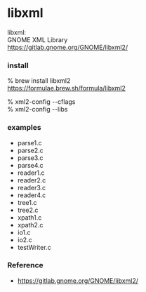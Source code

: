 libxml
===============


libxml: <br/>
GNOME XML Library <br/>
https://gitlab.gnome.org/GNOME/libxml2/ <br/>


###  install 
% brew install libxml2 <br/>
https://formulae.brew.sh/formula/libxml2 <br/>

%  xml2-config --cflags  <br/>
 % xml2-config --libs  <br/>

### examples
- parse1.c  <br/>
- parse2.c  <br/>
- parse3.c  <br/>
- parse4.c  <br/>
- reader1.c  <br/>
- reader2.c  <br/>
- reader3.c  <br/>
- reader4.c  <br/>
- tree1.c  <br/>
- tree2.c  <br/>
- xpath1.c  <br/>
- xpath2.c  <br/>
- io1.c  <br/>
- io2.c  <br/>
- testWriter.c 


### Reference <br/>
- https://gitlab.gnome.org/GNOME/libxml2/

